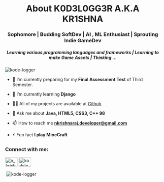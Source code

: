 <h1 align="center">About K0D3L0GG3R A.K.A KR1SHNA</h1>
<h3 align="center">Sophomore | Budding SoftDev | AI , ML Enthusiast | Sprouting Indie GameDev </h3>
<h5 align="center"> Learning various programming languages and frameworks | Learning to make Game Assets | Thinking ...</h5>

<p align="left"> <img src="https://komarev.com/ghpvc/?username=kode-logger&label=Profile%20views&color=0eb413&style=flat" alt="kode-logger" /> </p>

- 🔭 I’m currently preparing for my **Final Assessment Test** of Third Semester.

- 🌱 I’m currently learning **Django**

- 👨‍💻 All of my projects are available at [Github](https://github.com/kode-logger)

- 💬 Ask me about **Java, HTML5, CSS3, C++ 98**

- 📫 How to reach me **nkrishnaraj.developer@gmail.com**

- ⚡ Fun fact **I play MineCraft**

<h3 align="left">Connect with me:</h3>
<p align="left">
<a href="https://www.codechef.com/users/n_krishna_raj" target="blank"><img align="center" src="https://cdn.jsdelivr.net/npm/simple-icons@3.1.0/icons/codechef.svg" alt="n_krishna_raj" height="30" width="40" /></a>
<a href="https://www.hackerrank.com/kodelogger" target="blank"><img align="center" src="https://cdn.jsdelivr.net/npm/simple-icons@3.0.1/icons/hackerrank.svg" alt="kodelogger" height="30" width="40" /></a>
</p>
<p>&nbsp;<img align="center" src="https://github-readme-stats.vercel.app/api?username=kode-logger&show_icons=true&theme=dark&title_color=ffffff&text_color=ffffff&locale=en" alt="kode-logger" /></p>
